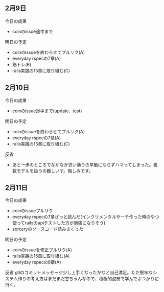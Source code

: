 ## 2月9日
今日の成果
- coinのissue途中まで

明日の予定
- coinのissueを終わらせてプルリク(A)
- everyday rspecの7章(A)
- 筋トレ(B)
- rails実践の15章に取り組む(C)

## 2月10日
今日の成果
- coinのissue途中まで(update、test)

明日の予定
- coinのissueを終わらせてプルリク(A)
- everyday rspecの7章(A)
- rails実践の15章に取り組む(C)

反省
- あと一歩のところでなかなか思い通りの挙動にならずハマってしまった。複数モデルを扱うの難しいす。悔しみです。

## 2月11日
今日の成果
- coinのissueプルリク
- everyday rspecの7章ざっと読んだ(インクリメンタルサーチ作った時のやつ使ってrailsのapiテストした方が勉強になりそう)
- sorceryのソースコード読みまくった

明日の予定
- coinのissueを修正プルリク(A)
- rails実践の15章に取り組む(A)
- everyday rspecの8章(A)

反省
gitのコミットメッセージ少し上手くなったかなと自己満足。ただ堅牢なシステム作りの考え方はまだまだ甘ちゃんなので、積極的姿勢で学んでぶつかりに行く。
